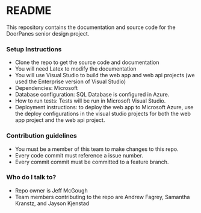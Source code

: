 # README #

This repository contains the documentation and source code for the DoorPanes senior design project.

### Setup Instructions ###

* Clone the repo to get the source code and documentation
* You will need Latex to modify the documentation
* You will use Visual Studio to build the web app and web api projects (we used the Enterprise version of Visual Studio)
* Dependencies: Microsoft
* Database configuration: SQL Database is configured in Azure.
* How to run tests: Tests will be run in Microsoft Visual Studio.
* Deployment instructions: to deploy the web app to Microsoft Azure, use the deploy configurations in the visual studio projects for both the web app project and the web api project.

### Contribution guidelines ###

* You must be a member of this team to make changes to this repo.
* Every code commit must reference a issue number.
* Every commit commit must be committed to a feature branch. 

### Who do I talk to? ###

* Repo owner is Jeff McGough
* Team members contributing to the repo are Andrew Fagrey, Samantha Kranstz, and Jayson Kjenstad